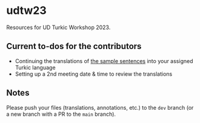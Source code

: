 # udtw23

Resources for UD Turkic Workshop 2023.

## Current to-dos for the contributors

- Continuing the translations of [the sample sentences](https://github.com/ud-turkic/udtw23/wiki/initial-20-turkish-sentences) into your assigned Turkic language
- Setting up a 2nd meeting date & time to review the translations

## Notes

Please push your files (translations, annotations, etc.) to the `dev` branch (or a new branch with a PR to the `main` branch).
